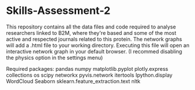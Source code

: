 # Skills-Assessment-2

This repository contains all the data files and code required to analyse researchers linked to B2M, where they're based and some of the most active and respected journals related to this protein. The network graphs will add a .html file to your working directory. Executing this file will open an interactive network graph in your default browser. (I recommed disabling the physics option in the settings menu)

Required packages:
pandas
numpy
matplotlib.pyplot
plotly.express
collections
os
scipy
networkx
pyvis.network
itertools
Ipython.display
WordCloud
Seaborn
sklearn.feature_extraction.text
nltk

